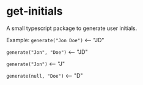 # get-initials

A small typescript package to generate user initials.

Example:
`generate("Jon Doe")` <-- "JD"

`generate("Jon", "Doe")` <-- "JD"

`generate("Jon")` <-- "J"

`generate(null, "Doe")` <-- "D"
